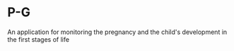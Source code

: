 # P-G
An application for monitoring the pregnancy and the child's development in the first stages of life
